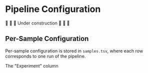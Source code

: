 # Pipeline Configuration

🚧 🚧 🚧 Under construction 🚧 🚧 🚧

## Per-Sample Configuration

Per-sample configuration is stored in `samples.tsv`, where each row corresponds to one run of the pipeline. 

The "Experiment" column 